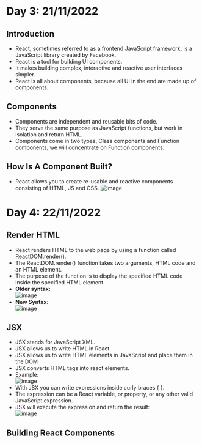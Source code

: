 # Day 3: 21/11/2022 
## Introduction 
- React, sometimes referred to as a frontend JavaScript framework, is a JavaScript library created by Facebook.
- React is a tool for building UI components.
- It makes building complex, interactive and reactive user interfaces simpler.
- React is all about components, because all UI in the end are made up of components. 
## Components
- Components are independent and reusable bits of code. 
- They serve the same purpose as JavaScript functions, but work in isolation and return HTML.
- Components come in two types, Class components and Function components, we will concentrate on Function components.
## How Is A Component Built?
- React allows you to create re-usable and reactive components consisting of HTML, JS and CSS.
![image](https://user-images.githubusercontent.com/88162824/203122222-44df8ad9-981e-4596-86be-604dbd2af75e.png)
# Day 4: 22/11/2022 
## Render HTML
- React renders HTML to the web page by using a function called ReactDOM.render().
- The ReactDOM.render() function takes two arguments, HTML code and an HTML element.
- The purpose of the function is to display the specified HTML code inside the specified HTML element. 
- **Older syntax:** <br>
![image](https://user-images.githubusercontent.com/88162824/203288093-139fd50f-76e8-46d1-9024-8cb3fc44d968.png) <br>
- **New Syntax:** <br>
![image](https://user-images.githubusercontent.com/88162824/203295315-af18c953-2b97-4a14-bb16-a174c8193c6a.png)
## JSX
- JSX stands for JavaScript XML.
- JSX allows us to write HTML in React.
- JSX allows us to write HTML elements in JavaScript and place them in the DOM 
- JSX converts HTML tags into react elements.
- Example: <br>
![image](https://user-images.githubusercontent.com/88162824/203288866-e909f187-cd45-4e2d-8796-bcd53b6c6eef.png)
- With JSX you can write expressions inside curly braces { }.
- The expression can be a React variable, or property, or any other valid JavaScript expression. 
- JSX will execute the expression and return the result: <br>
![image](https://user-images.githubusercontent.com/88162824/203288992-4b8a8133-afb7-4047-af03-1ed46471ae74.png)
## Building React Components 
